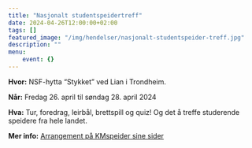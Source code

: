 ```yaml
---
title: "Nasjonalt studentspeidertreff"
date: 2024-04-26T12:00:00+02:00
tags: []
featured_image: "/img/hendelser/nasjonalt-studentspeider-treff.jpg"
description: ""
menu:
    event: {}
---
```


**Hvor:** NSF-hytta “Stykket” ved Lian i Trondheim.

**Når:** Fredag 26. april til søndag 28. april 2024

**Hva:** Tur, foredrag, leirbål, brettspill og quiz! Og det å treffe studerende speidere fra hele landet.

**Mer info:** [Arrangement på KMspeider sine sider](https://kmspeider.no/arrangementer/nasjonalt-studentspeidertreff-article24273-810.html)
